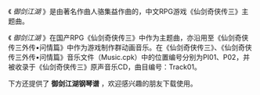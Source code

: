 

《 _御剑江湖_ 》是由著名作曲人骆集益作曲的，中文RPG游戏《仙剑奇侠传三》主题曲。  
  
《 _御剑江湖_
》在国产RPG《仙剑奇侠传三》中作为主题曲，亦沿用至《仙剑奇侠传三外传•问情篇》中作为游戏制作群动画音乐。在《仙剑奇侠传三》、《仙剑奇侠传三外传•问情篇》音乐文件（Music.cpk）中的位置编号分别为PI01、P02，并被收录于《仙剑奇侠传三》原声音乐CD，曲目编号：Track01。  
  
下方还提供了 **御剑江湖钢琴谱** ，欢迎感兴趣的朋友下载使用。

